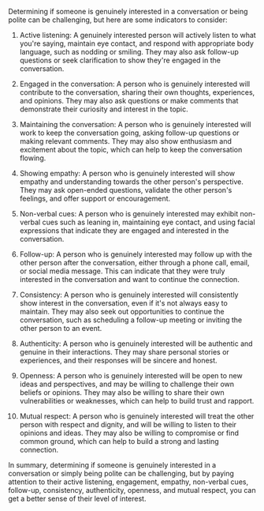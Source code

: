 Determining if someone is genuinely interested in a conversation or being polite can be challenging, but here are some indicators to consider:

1. Active listening: A genuinely interested person will actively listen to what you're saying, maintain eye contact, and respond with appropriate body language, such as nodding or smiling. They may also ask follow-up questions or seek clarification to show they're engaged in the conversation.

2. Engaged in the conversation: A person who is genuinely interested will contribute to the conversation, sharing their own thoughts, experiences, and opinions. They may also ask questions or make comments that demonstrate their curiosity and interest in the topic.

3. Maintaining the conversation: A person who is genuinely interested will work to keep the conversation going, asking follow-up questions or making relevant comments. They may also show enthusiasm and excitement about the topic, which can help to keep the conversation flowing.

4. Showing empathy: A person who is genuinely interested will show empathy and understanding towards the other person's perspective. They may ask open-ended questions, validate the other person's feelings, and offer support or encouragement.

5. Non-verbal cues: A person who is genuinely interested may exhibit non-verbal cues such as leaning in, maintaining eye contact, and using facial expressions that indicate they are engaged and interested in the conversation.

6. Follow-up: A person who is genuinely interested may follow up with the other person after the conversation, either through a phone call, email, or social media message. This can indicate that they were truly interested in the conversation and want to continue the connection.

7. Consistency: A person who is genuinely interested will consistently show interest in the conversation, even if it's not always easy to maintain. They may also seek out opportunities to continue the conversation, such as scheduling a follow-up meeting or inviting the other person to an event.

8. Authenticity: A person who is genuinely interested will be authentic and genuine in their interactions. They may share personal stories or experiences, and their responses will be sincere and honest.

9. Openness: A person who is genuinely interested will be open to new ideas and perspectives, and may be willing to challenge their own beliefs or opinions. They may also be willing to share their own vulnerabilities or weaknesses, which can help to build trust and rapport.

10. Mutual respect: A person who is genuinely interested will treat the other person with respect and dignity, and will be willing to listen to their opinions and ideas. They may also be willing to compromise or find common ground, which can help to build a strong and lasting connection.

In summary, determining if someone is genuinely interested in a conversation or simply being polite can be challenging, but by paying attention to their active listening, engagement, empathy, non-verbal cues, follow-up, consistency, authenticity, openness, and mutual respect, you can get a better sense of their level of interest.